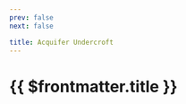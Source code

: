 ```yaml
---
prev: false
next: false

title: Acquifer Undercroft
---
```


# {{ $frontmatter.title }}

<!-- <MyImageComponent image="acquifer-undercroft.png" :alt="$frontmatter.title + ' Map'" /> -->
